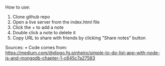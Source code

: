 How to use:

1. Clone github repo
2. Open a live server from the index.html file
3. Click the + to add a note
4. Double click a note to delete it
5. Copy URL to share with friends by clicking "Share notes" button

Sources:
• Code comes from: https://medium.com/@diogo.fg.pinheiro/simple-to-do-list-app-with-node-js-and-mongodb-chapter-1-c645c7a27583
